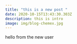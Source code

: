 ```yaml
---
title: "this is a new post "
date: 2020-10-15T13:43:30.303Z
description: this is intro
image: img/blog-chemex.jpg
---
```

hello from the new user
